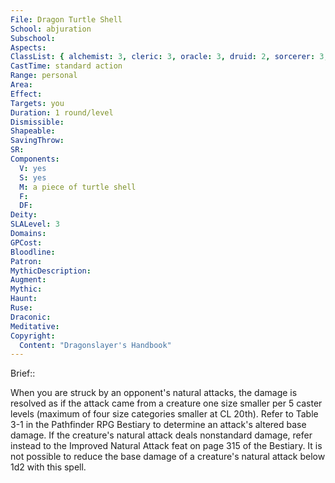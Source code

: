 ```yaml
---
File: Dragon Turtle Shell
School: abjuration
Subschool: 
Aspects: 
ClassList: { alchemist: 3, cleric: 3, oracle: 3, druid: 2, sorcerer: 3, wizard: 3 }
CastTime: standard action
Range: personal
Area: 
Effect: 
Targets: you
Duration: 1 round/level
Dismissible: 
Shapeable: 
SavingThrow: 
SR: 
Components:
  V: yes
  S: yes
  M: a piece of turtle shell
  F: 
  DF: 
Deity: 
SLALevel: 3
Domains: 
GPCost: 
Bloodline: 
Patron: 
MythicDescription: 
Augment: 
Mythic: 
Haunt: 
Ruse: 
Draconic: 
Meditative: 
Copyright:
  Content: "Dragonslayer's Handbook"
---
```

Brief:: 

When you are struck by an opponent's natural attacks, the damage is resolved as if the attack came from a creature one size smaller per 5 caster levels (maximum of four size categories smaller at CL 20th). Refer to Table 3-1 in the Pathfinder RPG Bestiary to determine an attack's altered base damage. If the creature's natural attack deals nonstandard damage, refer instead to the Improved Natural Attack feat on page 315 of the Bestiary. It is not possible to reduce the base damage of a creature's natural attack below 1d2 with this spell.
